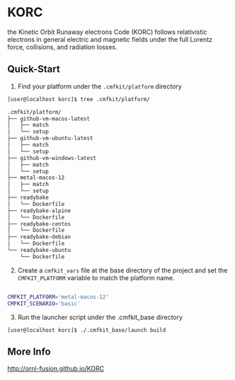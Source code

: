 
# KORC


 the Kinetic Orbit Runaway electrons Code (KORC) follows relativistic electrons in general electric and magnetic fields under the full Lorentz force, collisions, and radiation losses.


## Quick-Start

1. Find your platform under the `.cmfkit/platform` directory

```bash
[user@localhost korc]$ tree .cmfkit/platform/

.cmfkit/platform/
├── github-vm-macos-latest
│   ├── match
│   └── setup
├── github-vm-ubuntu-latest
│   ├── match
│   └── setup
├── github-vm-windows-latest
│   ├── match
│   └── setup
├── metal-macos-12
│   ├── match
│   └── setup
├── readybake
│   └── Dockerfile
├── readybake-alpine
│   └── Dockerfile
├── readybake-centos
│   └── Dockerfile
├── readybake-debian
│   └── Dockerfile
└── readybake-ubuntu
    └── Dockerfile

```


2. Create a `cmfkit_vars` file at the base directory of the project and set the `CMFKIT_PLATFORM` variable to match the platform name.

```bash

CMFKIT_PLATFORM='metal-macos-12'
CMFKIT_SCENARIO='basic'
```


3. Run the launcher script under the .cmfkit_base directory

```
[user@localhost korc]$ ./.cmfkit_base/launch build
```


## More Info

http://ornl-fusion.github.io/KORC

